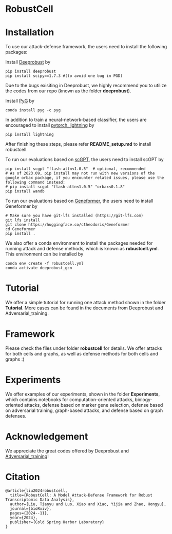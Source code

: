 # RobustCell

# Installation

To use our attack-defense framework, the users need to install the following packages:

Install [Deeprobust](https://github.com/DSE-MSU/DeepRobust?tab=readme-ov-file) by

```
pip install deeprobust
pip install scipy==1.7.3 #(to avoid one bug in PGD)
```

Due to the bugs exisiting in Deeprobust, we highly recommend you to utilize the codes from our repo (known as the folder **deeprobust**).

Install [PyG](https://pytorch-geometric.readthedocs.io/en/latest/) by

```
conda install pyg -c pyg
```

In addition to train a neural-network-based classifier, the users are encouraged to install [pytorch_lightning](https://lightning.ai/docs/pytorch/stable/) by

```
pip install lightning
```

After finishing these steps, please refer **README_setup.md** to install robustcell.


To run our evaluations based on [scGPT](https://github.com/bowang-lab/scGPT), the users need to install scGPT by

```
pip install scgpt "flash-attn<1.0.5"  # optional, recommended
# As of 2023.09, pip install may not run with new versions of the google orbax package, if you encounter related issues, please use the following command instead:
# pip install scgpt "flash-attn<1.0.5" "orbax<0.1.8"
pip install wandb
```

To run our evaluations based on [Geneformer](https://huggingface.co/ctheodoris/Geneformer/tree/main), the users need to install Geneformer by

```
# Make sure you have git-lfs installed (https://git-lfs.com)
git lfs install
git clone https://huggingface.co/ctheodoris/Geneformer
cd Geneformer
pip install .
```

We also offer a conda environment to install the packages needed for running attack and defense methods, which is known as **robustcell.yml**. This environment can be installed by

```
conda env create -f robustcell.yml
conda activate deeprobust_gcn
```

# Tutorial

We offer a simple tutorial for running one attack method shown in the folder **Tutorial**. More cases can be found in the documents from Deeprobust and Adversarial_training.

# Framework

Please check the files under folder **robustcell** for details. We offer attacks for both cells and graphs, as well as defense methods for both cells and graphs :)

# Experiments

We offer examples of our experiments, shown in the folder **Experiments**, which contains notebooks for computation-oriented attacks, biology-oriented attacks, defense based on marker gene selection, defense based on adversarial training, graph-based attacks, and defense based on graph defenses.

# Acknowledgement

We appreciate the great codes offered by Deeprobust and [Adversarial_training](https://github.com/MehrshadSD/robustness-interpretability)!

# Citation

```
@article{liu2024robustcell,
  title={RobustCell: A Model Attack-Defense Framework for Robust Transcriptomic Data Analysis},
  author={Liu, Tianyu and Luo, Xiao and Xiao, Yijia and Zhao, Hongyu},
  journal={bioRxiv},
  pages={2024--11},
  year={2024},
  publisher={Cold Spring Harbor Laboratory}
}
```